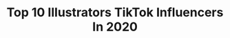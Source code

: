 ---
title: Top 10 Illustrators TikTok Influencers In 2020
description: >-
  Find top illustrators TikTok influencers in 2020. Most popular hashtags: #vibewithme #paint #digitalart #satisfying.
platform: TikTok
profiles:
  - username: "jeffersonmuncy"
    fullname: >-
      jeffersonmuncy
    location: "United States"
    followers: 34983
    engagement: 2383
    commentsToLikes: 0.031294
    id: ckacwebqxs7co0i78rs4s62su
    verified: false
    hashtags: "#reference, #onecommunity, #artblock, #greentea"
  - username: "adrian.double.u"
    fullname: >-
      Adrian.double.u
    location: "Germany"
    followers: 165668
    engagement: 2741
    commentsToLikes: 0.148390
    id: cka65knq8dfpb0i78lt70cbqp
    verified: false
    hashtags: "#satisfying, #elefant, #einhorn, #tigerking"
  - username: "fabiococcoillustrator"
    fullname: >-
      Illustratore
    location: "Italy"
    followers: 38041
    engagement: 2235
    commentsToLikes: 0.136577
    id: ck9gpccc54j9x0j78wu8cv5qc
    verified: false
    hashtags: "#disneychallege, #indovinailtiktoker, #procreateletters, #gioved"
  - username: "julietschreckinger"
    fullname: >-
      Juliet
    location: "United States"
    followers: 3323
    engagement: 2496
    commentsToLikes: 0.070173
    id: ckafvjv6ff5cr0i78b2op96cs
    verified: false
    hashtags: "#coloringpages, #shark, #stickers, #mural"
  - username: "beleves2be"
    fullname: >-
      beleves2be
    location: "United States"
    followers: 29505
    engagement: 1853
    commentsToLikes: 0.046187
    id: ckal65ywt9h8u0i78su1c7a47
    verified: false
    hashtags: "#fishing, #wizard, #reliefprint, #illustrator"
  - username: "artsy_bre"
    fullname: >-
      artsy_bre
    location: "United States"
    followers: 10903
    engagement: 2486
    commentsToLikes: 0.042446
    id: ck94hnny3kem70j783faf9wef
    verified: false
    hashtags: "#gifmaker, #comicstyle, #poedameron, #gothart"
  - username: "rose_drawingart"
    fullname: >-
      ROSE
    location: "Netherlands"
    followers: 11828
    engagement: 2012
    commentsToLikes: 0.039663
    id: ck8079wa0p6ks0j78xlptgnlp
    verified: false
    hashtags: "#belle, #fabercastell, #coloringpencils, #handdrawing"
  - username: "fruitypeeebles"
    fullname: >-
      Ella
    location: "United States"
    followers: 5977
    engagement: 1868
    commentsToLikes: 0.044249
    id: cka0kfr23mh8q0i78dguk17kf
    verified: false
    hashtags: "#myootd, #move, #aestheticedit, #watercolor"
  - username: "finnythegreat"
    fullname: >-
      Finny
    location: "United States"
    followers: 36876
    engagement: 2871
    commentsToLikes: 0.044268
    id: ck8niu7qt7d1h0j78uctqwbjm
    verified: false
    hashtags: "#bungoustraydogs, #meettheartist, #cleaningszn, #artistsoftiktok"
  - username: "douby_seide"
    fullname: >-
      Douby
    location: "United States"
    followers: 12427
    engagement: 2045
    commentsToLikes: 0.039063
    id: ck94hnls3ke3q0j78507pvr3j
    verified: false
    hashtags: "#create, #fighter, #goals, #tiktokcreator"
---